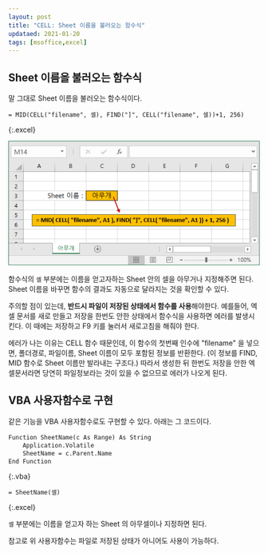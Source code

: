 ```yaml
---
layout: post
title: "CELL: Sheet 이름을 불러오는 함수식"
updataed: 2021-01-20
tags: [msoffice,excel]
---
```


## Sheet 이름을 불러오는 함수식

말 그대로 Sheet 이름을 불러오는 함수식이다.

```excel
= MID(CELL("filename", 셀), FIND("]", CELL("filename", 셀))+1, 256)
```
{:.excel}

![그림00](/img/msoffice/excel-0601-01-01-00.png)

함수식의 `셀` 부분에는 이름을 얻고자하는 Sheet 안의 셀을 아무거나 지정해주면 된다. Sheet 이름을 바꾸면 함수의 결과도 자동으로 달라지는 것을 확인할 수 있다.

주의할 점이 있는데, **반드시 파일이 저장된 상태에서 함수를 사용**해야한다. 예를들어, 엑셀 문서를 새로 만들고 저장을 한번도 안한 상태에서 함수식을 사용하면 에러를 발생시킨다. 이 때에는 저장하고 F9 키를 눌러서 새로고침을 해줘야 한다.

에러가 나는 이유는 CELL 함수 때문인데, 이 함수의 첫번째 인수에 "filename" 을 넣으면, 폴더경로, 파일이름, Sheet 이름이 모두 포함된 정보를 반환한다. (이 정보를 FIND, MID 함수로 Sheet 이름만 발라내는 구조다.) 따라서 생성한 뒤 한번도 저장을 안한 엑셀문서라면 당연히 파일정보라는 것이 있을 수 없으므로 에러가 나오게 된다.

## VBA 사용자함수로 구현

같은 기능을 VBA 사용자함수로도 구현할 수 있다. 아래는 그 코드이다.

```vbnet
Function SheetName(c As Range) As String
    Application.Volatile
    SheetName = c.Parent.Name
End Function
```
{:.vba}

```excel
= SheetName(셀)
```
{:.excel}

`셀` 부분에는 이름을 얻고자 하는 Sheet 의 아무셀이나 지정하면 된다.

참고로 위 사용자함수는 파일로 저장된 상태가 아니어도 사용이 가능하다.